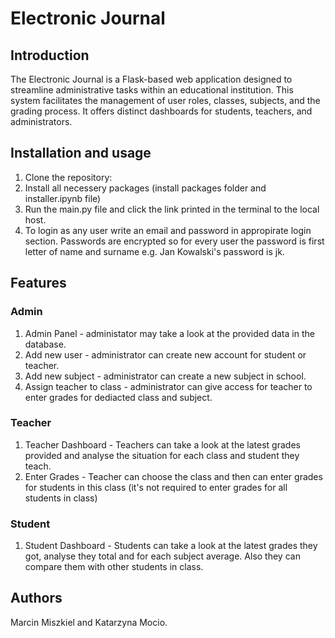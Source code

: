 # Electronic Journal

## Introduction

The Electronic Journal is a Flask-based web application designed to streamline administrative tasks within an educational institution. This system facilitates the management of user roles, classes, subjects, and the grading process. It offers distinct dashboards for students, teachers, and administrators.

## Installation and usage

1. Clone the repository:
2. Install all necessery packages (install packages folder and installer.ipynb file)
3. Run the main.py file and click the link printed in the terminal to the local host.
4. To login as any user write an email and password in appropirate login section. Passwords are encrypted so for every user the password is first letter of name and surname e.g. Jan Kowalski's password is jk.

## Features

### Admin

1. Admin Panel - administator may take a look at the provided data in the database.
2. Add new user - administrator can create new account for student or teacher.
3. Add new subject - administrator can create a new subject in school.
4. Assign teacher to class - administrator can give access for teacher to enter grades for dediacted class and subject.


### Teacher

1. Teacher Dashboard - Teachers can take a look at the latest grades provided and analyse the situation for each class and student they teach.
2. Enter Grades - Teacher can choose the class and then can enter grades for students in this class (it's not required to enter grades for all students in class)

### Student

1. Student Dashboard - Students can take a look at the latest grades they got, analyse they total and for each subject average. Also they can compare them with other students in class.

## Authors

Marcin Miszkiel and Katarzyna Mocio.
